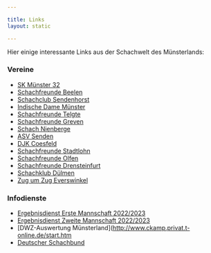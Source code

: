 ```yaml
---

title: Links
layout: static

---
```


Hier einige interessante Links aus der Schachwelt des Münsterlands:

### Vereine

* [SK Münster 32](http://www.sk32.de)
* [Schachfreunde Beelen](http://www.schachfreunde-beelen.de)
* [Schachclub Sendenhorst](http://www.schachclub-sendenhorst.de)
* [Indische Dame Münster](http://www.muenster.org/indische-dame)
* [Schachfreunde Telgte](https://sf-telgte.de/)
* [Schachfreunde Greven](http://www.sf-greven.de)
* [Schach Nienberge](http://www.schach-nienberge.de)
* [ASV Senden](http://www.asv-senden.de/schach)
* [DJK Coesfeld](http://www.djk-coesfeld.de/023schac.htm)
* [Schachfreunde Stadtlohn](http://www.sf47.de)
* [Schachfreunde Olfen](http://www.schachfreunde-olfen.de)
* [Schachfreunde Drensteinfurt](http://www.schachfreunde-drensteinfurt.de)
* [Schachklub Dülmen](http://www.schachklubduelmen.de)
* [Zug um Zug Everswinkel](http://www.schachclub-everswinkel.de)

### Infodienste

* [Ergebnisdienst Erste Mannschaft 2022/2023](https://nrw.svw.info/ergebnisse/show/2022/4445/)
* [Ergebnisdienst Zweite Mannschaft 2022/2023](https://nrw.svw.info/ergebnisse/show/2022/4081/)
* [DWZ-Auswertung Münsterland](http://www.ckamp.privat.t-online.de/start.htm
* [Deutscher Schachbund](http://www.schachbund.de) 

